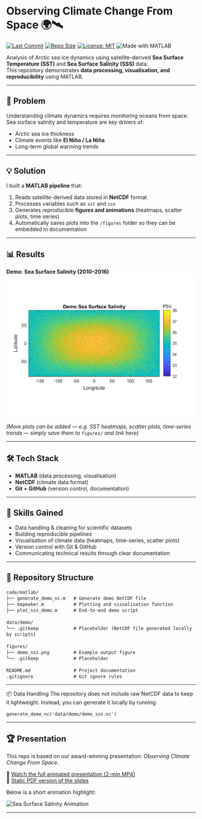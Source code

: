 # Observing Climate Change From Space 🌍🛰️

[![Last Commit](https://img.shields.io/github/last-commit/Zinebma/Observing_Climate_Change_From_Space)](https://github.com/Zinebma/Observing_Climate_Change_From_Space/commits/main)
[![Repo Size](https://img.shields.io/github/repo-size/Zinebma/Observing_Climate_Change_From_Space)](https://github.com/Zinebma/Observing_Climate_Change_From_Space)
[![License: MIT](https://img.shields.io/badge/License-MIT-yellow.svg)](LICENSE)
![Made with MATLAB](https://img.shields.io/badge/Made%20with-MATLAB-orange)

Analysis of Arctic sea ice dynamics using satellite-derived **Sea Surface Temperature (SST)** and **Sea Surface Salinity (SSS)** data.  
This repository demonstrates **data processing, visualisation, and reproducibility** using MATLAB.

---

## 🚩 Problem
Understanding climate dynamics requires monitoring oceans from space.  
Sea surface salinity and temperature are key drivers of:
- Arctic sea ice thickness  
- Climate events like **El Niño / La Niña**  
- Long-term global warming trends  

---

## 💡 Solution
I built a **MATLAB pipeline** that:
1. Reads satellite-derived data stored in **NetCDF** format  
2. Processes variables such as `sst` and `sss`  
3. Generates reproducible **figures and animations** (heatmaps, scatter plots, time series)  
4. Automatically saves plots into the `/figures` folder so they can be embedded in documentation  

---

## 📊 Results

**Demo: Sea Surface Salinity (2010–2016)**  
![Sea Surface Salinity](figures/demo_sss.png)

*(More plots can be added — e.g. SST heatmaps, scatter plots, time-series trends — simply save them to `figures/` and link here)*  

---

## 🛠️ Tech Stack
- **MATLAB** (data processing, visualisation)  
- **NetCDF** (climate data format)  
- **Git + GitHub** (version control, documentation)  

---

## 🌟 Skills Gained
- Data handling & cleaning for scientific datasets  
- Building reproducible pipelines  
- Visualisation of climate data (heatmaps, time-series, scatter plots)  
- Version control with Git & GitHub  
- Communicating technical results through clear documentation  

---

## 📂 Repository Structure
```text
code/matlab/
├── generate_demo_nc.m   # Generate demo NetCDF file
├── mapmaker.m           # Plotting and visualisation function
├── plot_sss_demo.m      # End-to-end demo script

data/demo/
└── .gitkeep             # Placeholder (NetCDF file generated locally by scripts)

figures/
├── demo_sss.png         # Example output figure
└── .gitkeep             # Placeholder

README.md                # Project documentation
.gitignore               # Git ignore rules

```


---

📦 Data Handling
The repository does not include raw NetCDF data to keep it lightweight.
Instead, you can generate it locally by running:
```text
generate_demo_nc('data/demo/demo_sss.nc')
```

---

## 🏆 Presentation
This repo is based on our award-winning presentation: *Observing Climate Change From Space*.

🎥 [Watch the full animated presentation (2-min MP4)](https://drive.google.com/file/d/12woXtuf94CfIXI6NcSijAuPjI3rIE-p-/view?usp=sharing)  
📄 [Static PDF version of the slides](presentation/Observing_Climate_Change_From_Space_Static.pdf)

Below is a short animation highlight:

![Sea Surface Salinity Animation](figures/sss_animation.gif)


---

